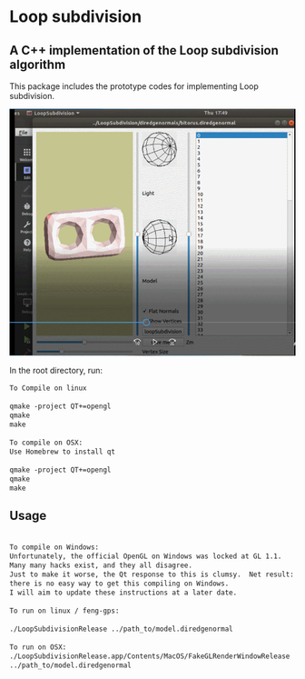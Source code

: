 # Loop subdivision
## A C++ implementation of the Loop subdivision algorithm 

This package includes the prototype codes for implementing Loop subdivision.


<img src="loop-subdivision.gif">

In the root directory, run:
```
To Compile on linux

qmake -project QT+=opengl
qmake
make

To compile on OSX:
Use Homebrew to install qt

qmake -project QT+=opengl
qmake
make

```

## Usage

```

To compile on Windows:
Unfortunately, the official OpenGL on Windows was locked at GL 1.1.  Many many hacks exist, and they all disagree.
Just to make it worse, the Qt response to this is clumsy.  Net result: there is no easy way to get this compiling on Windows.
I will aim to update these instructions at a later date.

To run on linux / feng-gps:

./LoopSubdivisionRelease ../path_to/model.diredgenormal

To run on OSX:
./LoopSubdivisionRelease.app/Contents/MacOS/FakeGLRenderWindowRelease  ../path_to/model.diredgenormal

```

